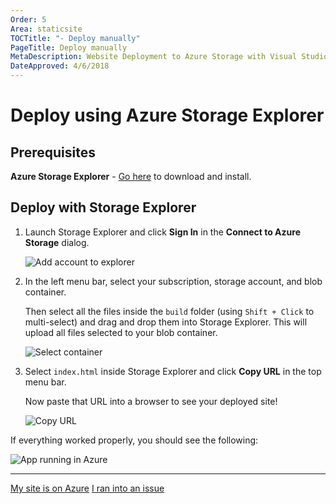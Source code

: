 ```yaml
---
Order: 5
Area: staticsite
TOCTitle: "- Deploy manually"
PageTitle: Deploy manually
MetaDescription: Website Deployment to Azure Storage with Visual Studio Code
DateApproved: 4/6/2018
---
```

# Deploy using Azure Storage Explorer

## Prerequisites

**Azure Storage Explorer** - [Go here](https://azure.microsoft.com/en-us/features/storage-explorer/) to download and install.

## Deploy with Storage Explorer

1. Launch Storage Explorer and click **Sign In** in the **Connect to Azure Storage** dialog.

   ![Add account to explorer](images/static-website/explorer/1-add-account.png)

2. In the left menu bar, select your subscription, storage account, and blob container.

   Then select all the files inside the `build` folder (using `Shift + Click` to multi-select) and drag and drop them into Storage Explorer. This will upload all files selected to your blob container.

   ![Select container](images/static-website/explorer/2-select-container.png)

3. Select `index.html` inside Storage Explorer and click **Copy URL** in the top menu bar.

   Now paste that URL into a browser to see your deployed site!

   ![Copy URL](images/static-website/explorer/3-copy-url.png)

If everything worked properly, you should see the following:

![App running in Azure](images/static-website/azure-app.png)

----

<a class="tutorial-next-btn" href="/tutorials/static-website/code-change">My site is on Azure</a> <a class="tutorial-feedback-btn" onclick="reportIssue('node-deployment-staticwebsite', 'deploy-explorer')" href="javascript:void(0)">I ran into an issue</a>
